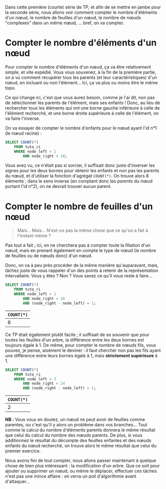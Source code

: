 Dans cette première (courte) série de TP, et afin de se mettre en jambe pour la seconde série, nous allons voir comment
compter le nombre d'éléments d'un nœud, le nombre de feuilles d'un nœud, le nombre de nœuds "complexes" dans un même
nœud, ... bref, on va compter.

Compter le nombre d'éléments d'un nœud
======================================
Pour compter le nombre d'éléments d'un nœud, ça va être relativement simple, et vite expédié. Vous vous souvenez, à la
fin de la première partie, on a vu comment récupérer tous les parents (et leur caractéristiques) d'un nœud, en incluant
ou non l'élément... Ici, ça va plus ou moins être le même topo.

Ce qui change ici, c'est que vous aurez besoin, comme je l'ai dit, non pas de sélectionner les parents de l'élément,
mais ses enfants ! Donc, au lieu de rechercher tous les éléments qui ont une borne gauche inférieure à celle de
l'élément recherché, et une borne droite supérieure à celle de l'élément, on va faire l'inverse.

On va essayer de compter le nombre d'enfants pour le nœud ayant l'id n°1 (le nœud racine) :

```sql
SELECT COUNT(*)
    FROM tuto_ri
    WHERE node_left > 1 
        AND node_right < 18;
```

Vous avez vu, ce n'était pas si sorcier, il suffisait donc juste d'inverser les signes pour les deux bornes pour obtenir
les enfants et non pas les parents du nœud, et d'utiliser la fonction d'agrégat `COUNT(*)`. On trouve alors 8 éléments ;
dans le sens inverse (en comptant donc les *parents* du nœud portant l'id n°2), on ne devrait trouver aucun parent.

Compter le nombre de feuilles d'un nœud
=======================================
> Mais... Mais... N'est-ce pas la même chose que ce qu'on a fait à l'instant même ?

Pas tout à fait ; ici, on ne cherchera pas à compter toute la filiation d'un nœud, mais en prenant également en compte
le type de nœud (le nombre de feuilles ou de nœuds donc) d'un nœud. 

Donc, on va à peu près procéder de la même manière qu'auparavant, mais, tâchez juste de vous rappeler d'un des points à
retenir de la représentation intervallaire. Vous y êtes ? Non ? Vous savez ce qu'il vous reste à faire...

```sql
SELECT COUNT(*)
    FROM tuto_ri
    WHERE node_left > 1 
        AND node_right < 18 
        AND (node_right - node_left) = 1;
```

| `COUNT(*)` |
| ---------- |
| 6          |


Ce TP était également plutôt facile ; il suffisait de se souvenir que pour toutes les feuilles d'un arbre, la différence
entre les deux bornes est toujours égale à 1. De même, pour compter le nombre de nœuds fils, vous pouvez, je pense,
aisément le deviner : il faut chercher non pas les fils ayant une différence entre leurs bornes égale à 1, mais
**strictement supérieure** à 1.

```sql
SELECT COUNT(*)
    FROM tuto_ri
    WHERE node_left > 3 
        AND node_right < 24 
        AND (node_right - node_left) > 1;
```

| `COUNT(*)` |
| ---------- |
| 2          |


**NB :** Vous vous en doutez, un nœud ne peut avoir de feuilles comme parentes, ou c'est qu'il y alors un problème dans
vos branches... Tout comme le calcul du nombre d'éléments parents donnera le même résultat que celui du calcul du nombre
des nœuds parents. De plus, si vous additionnez le résultat du décompte des feuilles enfantes et des nœuds enfants du
nœud recherché, on trouve alors le même résultat que celui du premier exercice.

Nous avons fini de tout compter, nous allons passer maintenant à quelque chose de bien plus intéressant : la
modification d'un arbre. Que ce soit pour ajouter ou supprimer un nœud, ou même le déplacer, effectuer ces tâches n'est
pas une mince affaire : on verra un poil d'algorithmie avant d'attaquer...
